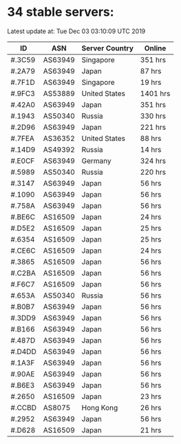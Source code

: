 # 34 stable servers:

Latest update at: Tue Dec 03 03:10:09 UTC 2019

| ID | ASN | Server Country | Online |
| -- | --- | -------------- | ------ |
| #.3C59 | AS63949 | Singapore | 351 hrs |
| #.2A79 | AS63949 | Japan | 87 hrs |
| #.7F1D | AS63949 | Singapore | 19 hrs |
| #.9FC3 | AS53889 | United States | 1401 hrs |
| #.42A0 | AS63949 | Japan | 351 hrs |
| #.1943 | AS50340 | Russia | 330 hrs |
| #.2D96 | AS63949 | Japan | 221 hrs |
| #.7FEA | AS36352 | United States | 88 hrs |
| #.14D9 | AS49392 | Russia | 14 hrs |
| #.E0CF | AS63949 | Germany | 324 hrs |
| #.5989 | AS50340 | Russia | 220 hrs |
| #.3147 | AS63949 | Japan | 56 hrs |
| #.1090 | AS63949 | Japan | 56 hrs |
| #.758A | AS63949 | Japan | 56 hrs |
| #.BE6C | AS16509 | Japan | 24 hrs |
| #.D5E2 | AS16509 | Japan | 25 hrs |
| #.6354 | AS16509 | Japan | 25 hrs |
| #.CE6C | AS16509 | Japan | 24 hrs |
| #.3865 | AS16509 | Japan | 56 hrs |
| #.C2BA | AS16509 | Japan | 56 hrs |
| #.F6C7 | AS16509 | Japan | 56 hrs |
| #.653A | AS50340 | Russia | 56 hrs |
| #.B0B7 | AS63949 | Japan | 56 hrs |
| #.3DD9 | AS63949 | Japan | 56 hrs |
| #.B166 | AS63949 | Japan | 56 hrs |
| #.487D | AS63949 | Japan | 56 hrs |
| #.D4DD | AS63949 | Japan | 56 hrs |
| #.1A3F | AS63949 | Japan | 56 hrs |
| #.90AE | AS63949 | Japan | 56 hrs |
| #.B6E3 | AS63949 | Japan | 56 hrs |
| #.2650 | AS16509 | Japan | 23 hrs |
| #.CCBD | AS8075 | Hong Kong | 26 hrs |
| #.2952 | AS63949 | Japan | 56 hrs |
| #.D628 | AS16509 | Japan | 21 hrs |

